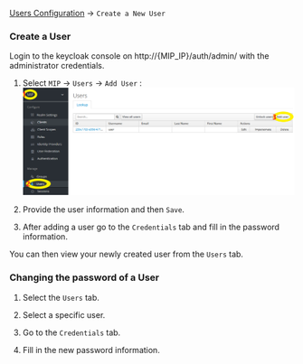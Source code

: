 <a href="UsersConfiguration.md#CreateLocalUser">Users Configuration</a> -> `Create a New User`

### Create a User

Login to the keycloak console on http://{MIP_IP}/auth/admin/ with the administrator credentials.

1) Select `MIP` -> `Users` -> `Add User` : 
![img1](images/addUser.png)

2) Provide the user information and then `Save`.

3) After adding a user go to the `Credentials` tab and fill in the password information.

You can then view your newly created user from the `Users` tab.

### Changing the password of a User

1) Select the `Users` tab.

2) Select a specific user.

3) Go to the `Credentials` tab.

4) Fill in the new password information.

